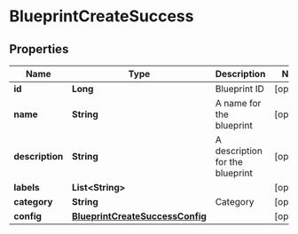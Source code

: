 

# BlueprintCreateSuccess


## Properties

| Name | Type | Description | Notes |
|------------ | ------------- | ------------- | -------------|
|**id** | **Long** | Blueprint ID |  [optional] |
|**name** | **String** | A name for the blueprint |  [optional] |
|**description** | **String** | A description for the blueprint |  [optional] |
|**labels** | **List&lt;String&gt;** |  |  [optional] |
|**category** | **String** | Category |  [optional] |
|**config** | [**BlueprintCreateSuccessConfig**](BlueprintCreateSuccessConfig.md) |  |  [optional] |



